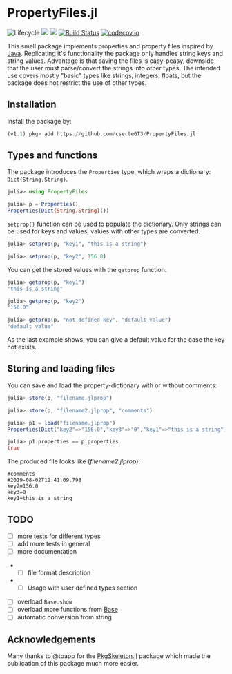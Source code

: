 # PropertyFiles.jl

![Lifecycle](https://img.shields.io/badge/lifecycle-experimental-orange.svg)<!--
![Lifecycle](https://img.shields.io/badge/lifecycle-maturing-blue.svg)
![Lifecycle](https://img.shields.io/badge/lifecycle-stable-green.svg)
![Lifecycle](https://img.shields.io/badge/lifecycle-retired-orange.svg)
![Lifecycle](https://img.shields.io/badge/lifecycle-archived-red.svg)
![Lifecycle](https://img.shields.io/badge/lifecycle-dormant-blue.svg) -->
[![](https://img.shields.io/badge/docs-stable-blue.svg)](https://cserteGT3.github.io/PropertyFiles.jl/stable)
[![](https://img.shields.io/badge/docs-dev-blue.svg)](https://cserteGT3.github.io/PropertyFiles.jl/dev)
[![Build Status](https://travis-ci.com/cserteGT3/PropertyFiles.jl.svg?branch=master)](https://travis-ci.com/cserteGT3/PropertyFiles.jl)
[![codecov.io](http://codecov.io/github/cserteGT3/PropertyFiles.jl/coverage.svg?branch=master)](http://codecov.io/github/cserteGT3/PropertyFiles.jl?branch=master)

This small package implements properties and property files inspired by [Java](https://docs.oracle.com/en/java/javase/12/docs/api/java.base/java/util/Properties.html).
Replicating it's functionality the package only handles string keys and string values.
Advantage is that saving the files is easy-peasy, downside that the user must parse/convert the strings into other types.
The intended use covers mostly "basic" types like strings, integers, floats, but the package does not restrict the use of other types.

## Installation

Install the package by:
```julia
(v1.1) pkg> add https://github.com/cserteGT3/PropertyFiles.jl
```

## Types and functions

The package introduces the `Properties` type, which wraps a dictionary: `Dict{String,String}`.
```julia
julia> using PropertyFiles

julia> p = Properties()
Properties(Dict{String,String}())
```

`setprop()` function can be used to populate the dictionary.
Only strings can be used for keys and values, values with other types are converted.

```julia
julia> setprop(p, "key1", "this is a string")

julia> setprop(p, "key2", 156.0)
```
You can get the stored values with the `getprop` function.
```julia
julia> getprop(p, "key1")
"this is a string"

julia> getprop(p, "key2")
"156.0"

julia> getprop(p, "not defined key", "default value")
"default value"
```
As the last example shows, you can give a default value for the case the key not exists.

## Storing and loading files

You can save and load the property-dictionary with or without comments:

```julia
julia> store(p, "filename.jlprop")

julia> store(p, "filename2.jlprop", "comments")

julia> p1 = load("filename.jlprop")
Properties(Dict("key2"=>"156.0","key3"=>"0","key1"=>"this is a string"))

julia> p1.properties == p.properties
true
```

The produced file looks like (*filename2.jlprop*):
```
#comments
#2019-08-02T12:41:09.798
key2=156.0
key3=0
key1=this is a string
```

## TODO

* [ ] more tests for different types
* [ ] add more tests in general
* [ ] more documentation
* - [ ] file format description
* - [ ] Usage with user defined types section
* [ ] overload `Base.show`
* [ ] overload more functions from [Base](https://docs.julialang.org/en/v1/base/collections/#Dictionaries-1)
* [ ] automatic conversion from string

## Acknowledgements

Many thanks to @tpapp for the [PkgSkeleton.jl](https://github.com/tpapp/PkgSkeleton.jl) package which made the publication of this package much more easier.

